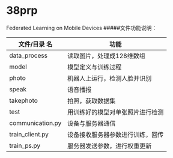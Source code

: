# 38prp
Federated Learning on Mobile Devices
#####文件功能说明：

| 文件/目录 名                 | 功能                                               |
| ---------------------------- | -------------------------------------------------- |
|data_process          |读取图片，处理成128维数组                             |
|model         |模型定义与训练过程|
|photo          |机器人上运行，检测人脸并识别|
|speak          |语音播报  |
|takephoto    |拍照，获取数据集                             |
|test              |用训练好的模型对单张照片进行检测|
|communication.py             |设备与服务器通信|
|train_client.py             |设备接收服务器参数进行训练，回传|
|train_ps.py             |服务器发送参数，进行权重更新|
